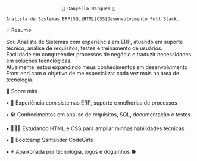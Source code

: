                          🎀 Danyella Marques 🎀

    Analista de Sistemas ERP|SQL|HTML|CSS|Desenvolvimento Full Stack.

💡 Resumo

Sou Analista de Sistemas com experiência em ERP, atuando em suporte técnico, análise de requisitos, testes e treinamento de usuários.  
Facilidade em compreender processos de negócio e traduzir necessidades em soluções tecnológicas.  
Atualmente, estou expandindo meus conhecimentos em desenvolvimento Front end com o objetivo de me especializar cada vez mais na área de tecnologia.  

🌟 Sobre mim

• 💼 Experiência com sistemas ERP, suporte e melhorias de processos  

• 🛠 Conhecimentos em análise de requisitos, SQL, documentação e testes  

• 👩🏻‍💻 Estudando HTML e CSS para ampliar minhas habilidades técnicas 

• 🎀 Bootcamp Santander CodeGirls

• 💗 Apaixonada por tecnologia, jogos e doguinhos 🐕


